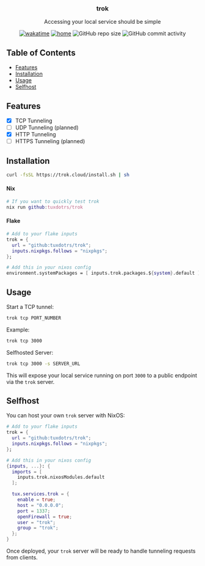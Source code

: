 <h3 align="center">
  trok
</h3>
<p align="center">
  Accessing your local service should be simple
</p>
<p align="center">
  <a href="https://wakatime.com/badge/user/012e8da9-99fe-4600-891b-bd9d8dce73d9/project/52396aaa-6648-4ee3-a470-7f02ce8d30b9"><img src="https://wakatime.com/badge/user/012e8da9-99fe-4600-891b-bd9d8dce73d9/project/52396aaa-6648-4ee3-a470-7f02ce8d30b9.svg" alt="wakatime"></a>
  <a href="https://builtwithnix.org" target="_blank"><img alt="home" src="https://img.shields.io/static/v1?logo=nixos&logoColor=white&label=&message=Built%20with%20Nix&color=41439a"></a>
  <img alt="GitHub repo size" src="https://img.shields.io/github/repo-size/tuxdotrs/nix-config">
  <img alt="GitHub commit activity" src="https://img.shields.io/github/commit-activity/m/tuxdotrs/trok">
</p>

## Table of Contents

- [Features](#features)
- [Installation](#installation)
- [Usage](#usage)
- [Selfhost](#selfhost)

## Features

- [x] TCP Tunneling
- [ ] UDP Tunneling (planned)
- [x] HTTP Tunneling
- [ ] HTTPS Tunneling (planned)

## Installation

```sh
curl -fsSL https://trok.cloud/install.sh | sh
```

#### Nix

```nix
# If you want to quickly test trok
nix run github:tuxdotrs/trok
```

#### Flake

```nix
# Add to your flake inputs
trok = {
  url = "github:tuxdotrs/trok";
  inputs.nixpkgs.follows = "nixpkgs";
};

# Add this in your nixos config
environment.systemPackages = [ inputs.trok.packages.${system}.default ];
```

## Usage

Start a TCP tunnel:

```sh
trok tcp PORT_NUMBER
```

Example:

```sh
trok tcp 3000
```

Selfhosted Server:

```sh
trok tcp 3000 -s SERVER_URL
```

This will expose your local service running on port `3000` to a public endpoint via the `trok` server.

## Selfhost

You can host your own `trok` server with NixOS:

```nix
# Add to your flake inputs
trok = {
  url = "github:tuxdotrs/trok";
  inputs.nixpkgs.follows = "nixpkgs";
};

# Add this in your nixos config
{inputs, ...}: {
  imports = [
    inputs.trok.nixosModules.default
  ];

  tux.services.trok = {
    enable = true;
    host = "0.0.0.0";
    port = 1337;
    openFirewall = true;
    user = "trok";
    group = "trok";
  };
}
```

Once deployed, your `trok` server will be ready to handle tunneling requests from clients.
